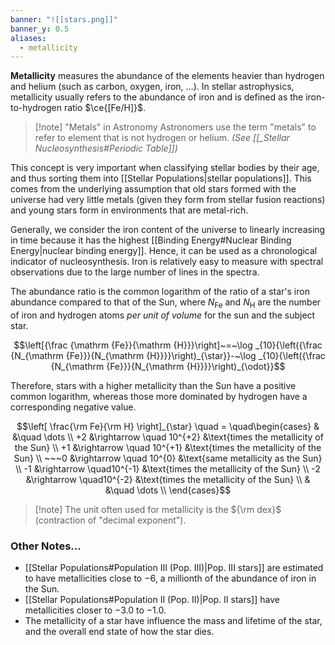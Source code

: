 ```yaml
---
banner: "![[stars.png]]"
banner_y: 0.5
aliases:
  - metallicity
---
```

**Metallicity** measures the abundance of the elements heavier than hydrogen and helium (such as carbon, oxygen, iron, …). In stellar astrophysics, metallicity usually refers to the abundance of iron and is defined as the iron-to-hydrogen ratio $\ce{[Fe/H]}$.

> [!note] "Metals" in Astronomy
> Astronomers use the term "metals" to refer to element that is not hydrogen or helium. *(See [[_Stellar Nucleosynthesis#Periodic Table]])*

This concept is very important when classifying stellar bodies by their age, and thus sorting them into [[Stellar Populations|stellar populations]]. This comes from the underlying assumption that old stars formed with the universe had very little metals (given they form from stellar fusion reactions) and young stars form in environments that are metal-rich.

Generally, we consider the iron content of the universe to linearly increasing in time because it has the highest [[Binding Energy#Nuclear Binding Energy|nuclear binding energy]]. Hence, it can be used as a chronological indicator of nucleosynthesis. Iron is relatively easy to measure with spectral observations due to the large number of lines in the spectra. 

The abundance ratio is the common logarithm of the ratio of a star's iron abundance compared to that of the Sun, where $N_{\mathrm {Fe}}$ and $N_{\mathrm {H}}$ are the number of iron and hydrogen atoms *per unit of volume* for the sun and the subject star. 

$$\left[{\frac {\mathrm {Fe}}{\mathrm {H}}}\right]~=~\log _{10}{\left({\frac {N_{\mathrm {Fe}}}{N_{\mathrm {H}}}}\right)_{\star}}-~\log _{10}{\left({\frac {N_{\mathrm {Fe}}}{N_{\mathrm {H}}}}\right)_{\odot}}$$

Therefore, stars with a higher metallicity than the Sun have a positive common logarithm, whereas those more dominated by hydrogen have a corresponding negative value. 

$$\left[ \frac{\rm Fe}{\rm H} \right]_{\star} \quad = \quad\begin{cases}
	& &\quad \dots \\
	+2 &\rightarrow \quad 10^{+2} &\text{times the metallicity of the Sun} \\
	+1 &\rightarrow \quad 10^{+1} &\text{times the metallicity of the Sun} \\
	~~~0 &\rightarrow \quad 10^{0} &\text{same metallicity as the Sun} \\
	-1 &\rightarrow \quad10^{-1} &\text{times the metallicity of the Sun} \\
	-2 &\rightarrow \quad10^{-2} &\text{times the metallicity of the Sun} \\
	& &\quad \dots \\
\end{cases}$$
 
> [!note] The unit often used for metallicity is the ${\rm dex}$ (contraction of "decimal exponent"). 

### Other Notes...

- [[Stellar Populations#Population III (Pop. III)|Pop. III stars]] are estimated to have metallicities close to $-6$, a millionth of the abundance of iron in the Sun.
- [[Stellar Populations#Population II (Pop. II)|Pop. II stars]] have metallicities closer to $-3.0$ to $-1.0$.
- The metallicity of a star have influence the mass and lifetime of the star, and the overall end state of how the star dies.